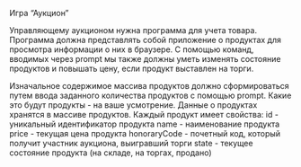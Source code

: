 
Игра “Аукцион”

Управляющему аукционом нужна программа для учета товара. Программа должна представлять собой приложение о продуктах для просмотра информации о них в браузере. С помощью команд, вводимых через prompt мы также должны уметь изменять состояние продуктов и повышать цену, если продукт выставлен на торги.

Изначальное содержимое массива продуктов должно сформироваться путем ввода заданного количества продуктов с помощью prompt. Какие это будут продукты - на ваше усмотрение. 
Данные о продуктах  хранятся в массиве продуктов. Каждый продукт имеет свойства:
id - уникальный идентификатор продукта
name - наименование продукта
price - текущая цена продукта
honoraryСode - почетный код, который получит участник аукциона, выигравший торги
state - текущее состояние продукта (на складе, на торгах, продано)
